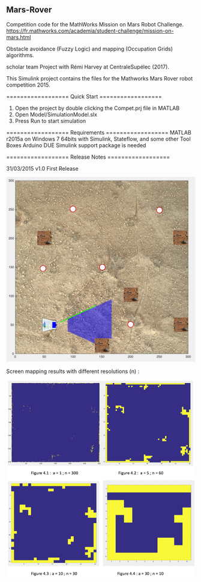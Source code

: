 ## Mars-Rover

Competition code for the MathWorks Mission on Mars Robot Challenge. https://fr.mathworks.com/academia/student-challenge/mission-on-mars.html

Obstacle avoidance (Fuzzy Logic) and mapping (Occupation Grids) algorithms.

scholar team Project with Rémi Harvey at CentraleSupélec (2017).

This Simulink project contains the files for the Mathworks Mars Rover robot competition 2015.

================== Quick Start ==================
1. Open the project by double clicking the Compet.prj file in MATLAB
2. Open Model/SimulationModel.slx
3. Press Run to start simulation

================== Requirements ==================
MATLAB r2015a on Windows 7 64bits with Simulink, Stateflow, and some other Tool Boxes
Arduino DUE Simulink support package is needed

================== Release Notes ==================

31/03/2015 v1.0 First Release

![alt text](https://raw.githubusercontent.com/gabides/mars-rover/master/capture_robot.png)


Screen mapping results with different resolutions (n) :

![alt text](https://raw.githubusercontent.com/gabides/mars-rover/master/mapping_resolution.png)
